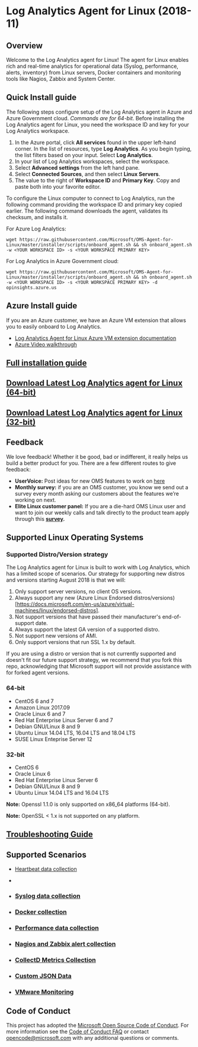 # Log Analytics Agent for Linux (2018-11)

## Overview
Welcome to the Log Analytics agent for Linux! The agent for Linux enables rich and real-time analytics for operational data (Syslog, performance, alerts, inventory) from Linux servers, Docker containers and monitoring tools like Nagios, Zabbix and System Center.

## Quick Install guide
The following steps configure setup of the Log Analytics agent in Azure and Azure Government cloud.  *Commands are for 64-bit*. Before installing the Log Analytics agent for Linux, you need the workspace ID and key for your Log Analytics workspace. 

1. In the Azure portal, click **All services** found in the upper left-hand corner. In the list of resources, type **Log Analytics**. As you begin typing, the list filters based on your input. Select **Log Analytics**.  
2. In your list of Log Analytics workspaces, select the workspace.
3. Select **Advanced settings** from the left hand pane.
4. Select **Connected Sources**, and then select **Linux Servers**. 
5. The value to the right of **Workspace ID** and **Primary Key**. Copy and paste both into your favorite editor. 

To configure the Linux computer to connect to Log Analytics, run the following command providing the workspace ID and primary key copied earlier. The following command downloads the agent, validates its checksum, and installs it. 

For Azure Log Analytics:
```
wget https://raw.githubusercontent.com/Microsoft/OMS-Agent-for-Linux/master/installer/scripts/onboard_agent.sh && sh onboard_agent.sh -w <YOUR WORKSPACE ID> -s <YOUR WORKSPACE PRIMARY KEY>
```

For Log Analytics in Azure Government cloud:
```
wget https://raw.githubusercontent.com/Microsoft/OMS-Agent-for-Linux/master/installer/scripts/onboard_agent.sh && sh onboard_agent.sh -w <YOUR WORKSPACE ID> -s <YOUR WORKSPACE PRIMARY KEY> -d opinsights.azure.us
```

## Azure Install guide
If you are an Azure customer, we have an Azure VM extension that allows you to easily onboard to Log Analytics.
* [Log Analytics Agent for Linux Azure VM extension documentation](https://docs.microsoft.com/azure/virtual-machines/extensions/oms-linux?toc=%2Fazure%2Fazure-monitor%2Ftoc.json)
* [Azure Video walkthrough](https://www.youtube.com/watch?v=mF1wtHPEzT0)

## [Full installation guide](https://docs.microsoft.com/azure/log-analytics/log-analytics-agent-overview?toc=/azure/azure-monitor/toc.json)

## [Download Latest Log Analytics agent for Linux (64-bit)](https://github.com/Microsoft/OMS-Agent-for-Linux/releases/download/MSAgent_v1.8.1.256/omsagent-1.8.1-256.universal.x64.sh)

## [Download Latest Log Analytics agent for Linux (32-bit)](https://github.com/Microsoft/OMS-Agent-for-Linux/releases/download/MSAgent_v1.8.1.256/omsagent-1.8.1-256.universal.x86.sh)

## Feedback

We love feedback!  Whether it be good, bad or indifferent, it really helps us build a better product for you.  There are a few different routes to give feedback:

* **UserVoice:** Post ideas for new OMS features to work on [here](http://feedback.azure.com/forums/267889-azure-operational-insights)
* **Monthly survey:** if you are an OMS customer, you know we send out a survey every month asking our customers about the features we’re working on next.  
* **Elite Linux customer panel:** If you are a die-hard OMS Linux user and want to join our weekly calls and talk directly to the product team apply through this **[survey](https://www.surveymonkey.com/r/6MTHN3P).**

## Supported Linux Operating Systems

### Supported Distro/Version strategy
The Log Analytics agent for Linux is built to work with Log Analytics, which has a limited scope of scenarios. Our strategy for supporting new distros and versions starting August 2018 is that we will:
1. Only support server versions, no client OS versions.
2. Always support any new (Azure Linux Endorsed distros/versions)[https://docs.microsoft.com/en-us/azure/virtual-machines/linux/endorsed-distros].
3. Not support versions that have passed their manufacturer's end-of-support date.
4. Always support the latest GA version of a supported distro.
5. Not support new versions of AMI.
6. Only support versions that run SSL 1.x by default.

If you are using a distro or version that is not currently supported and doesn't fit our future support strategy, we recommend that you fork this repo, acknowledging that Microsoft support will not provide assistance with for forked agent versions.

### 64-bit
* CentOS 6 and 7
* Amazon Linux 2017.09
* Oracle Linux 6 and 7
* Red Hat Enterprise Linux Server 6 and 7
* Debian GNU/Linux 8 and 9
* Ubuntu Linux 14.04 LTS, 16.04 LTS and 18.04 LTS
* SUSE Linux Enteprise Server 12
### 32-bit
* CentOS 6
* Oracle Linux 6
* Red Hat Enterprise Linux Server 6
* Debian GNU/Linux 8 and 9
* Ubuntu Linux 14.04 LTS and 16.04 LTS

**Note:** Openssl 1.1.0 is only supported on x86_64 platforms (64-bit).

**Note:** OpenSSL < 1.x is not supported on any platform.

## [Troubleshooting Guide](https://docs.microsoft.com/azure/log-analytics/log-analytics-agent-linux-support?toc=/azure/azure-monitor/toc.json)

## Supported Scenarios
- [Heartbeat data collection](https://docs.microsoft.com/azure/log-analytics/log-analytics-queries?toc=/azure/azure-monitor/toc.json#write-a-query) 
- 
- ### [Syslog data collection](https://docs.microsoft.com/azure/azure-monitor/platform/data-sources-syslog) 

- ### [Docker collection](https://docs.microsoft.com/azure/log-analytics/log-analytics-containers?toc=/azure/azure-monitor/toc.json) 

- ### [Performance data collection](https://docs.microsoft.com/azure/azure-monitor/platform/data-sources-performance-counters) 

- ### [Nagios and Zabbix alert collection](https://docs.microsoft.com/azure/azure-monitor/platform/data-sources-alerts-nagios-zabbix) 

- ### [CollectD Metrics Collection](https://docs.microsoft.com/azure/azure-monitor/platform/data-sources-collectd) 

- ### [Custom JSON Data](https://docs.microsoft.com/azure/azure-monitor/platform/data-sources-json) 

- ### [VMware Monitoring](https://docs.microsoft.com/azure/azure-monitor/insights/vmware) 

## Code of Conduct

This project has adopted the [Microsoft Open Source Code of Conduct](https://opensource.microsoft.com/codeofconduct/).  For more
information see the [Code of Conduct FAQ](https://opensource.microsoft.com/codeofconduct/faq/) or contact
[opencode@microsoft.com](mailto:opencode@microsoft.com) with any
additional questions or comments.

